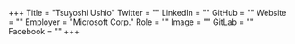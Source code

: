 +++
Title = "Tsuyoshi Ushio"
Twitter = ""
LinkedIn = ""
GitHub = ""
Website = ""
Employer = "Microsoft Corp."
Role = ""
Image = ""
GitLab = ""
Facebook = ""
+++
